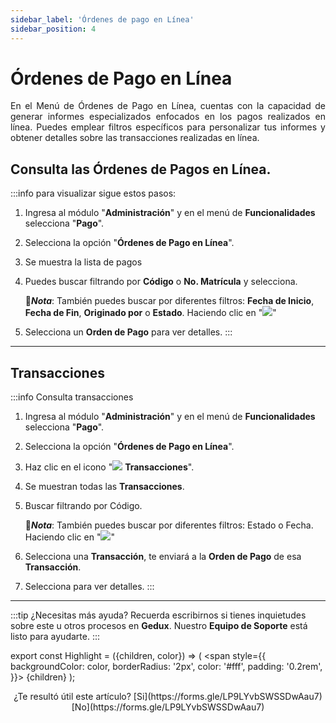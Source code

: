```yaml
---
sidebar_label: 'Órdenes de pago en Línea'
sidebar_position: 4 
---
```


# Órdenes de Pago en Línea

<div align="justify">En el Menú de Órdenes de Pago en Línea, cuentas con la capacidad de generar informes especializados enfocados en los pagos realizados en línea. Puedes emplear filtros específicos para personalizar tus informes y obtener detalles sobre las transacciones realizadas en línea.</div>

## Consulta las Órdenes de Pagos en Línea.

:::info para visualizar sigue estos pasos:

1. Ingresa al módulo "**Administración**" y en el menú de **Funcionalidades** selecciona "**Pago**".

2. Selecciona la opción "**Órdenes de Pago en Línea**".

3. Se muestra la lista de pagos

4. Puedes buscar filtrando por **Código** o **No. Matrícula** y selecciona.

    📌***Nota***: También puedes buscar por diferentes filtros: **Fecha de Inicio**, **Fecha de Fin**, **Originado por** o **Estado**. Haciendo clic en "![](./img/IcoFiL2.png)"

5. Selecciona un **Orden de Pago** para ver detalles.
:::
___

## Transacciones

:::info Consulta transacciones
1. Ingresa al módulo "**Administración**" y en el menú de **Funcionalidades** selecciona "**Pago**".

2. Selecciona la opción "**Órdenes de Pago en Línea**".

3. Haz clic en el icono "![](./img/IcoTrs.png) **Transacciones**".

4. Se muestran todas las **Transacciones**.

5. Buscar filtrando por Código.

    📌***Nota***: También puedes buscar por diferentes filtros: Estado o Fecha. Haciendo clic en "![](./img/IcoFiL2.png)"

6. Selecciona una **Transacción**, te enviará a la **Orden de Pago** de esa **Transacción**.

7. Selecciona para ver detalles.
:::
___

:::tip ¿Necesitas más ayuda?
Recuerda escribirnos si tienes inquietudes sobre este u otros procesos en **Gedux**. Nuestro **Equipo de Soporte** está listo para ayudarte.
:::

export const Highlight = ({children, color}) => (
  <span
    style={{
      backgroundColor: color,
      borderRadius: '2px',
      color: '#fff',
      padding: '0.2rem',
    }}>
    {children}
  </span>
);

<center>¿Te resultó útil este artículo? <Highlight color="#B0AEAC">[Si](https://forms.gle/LP9LYvbSWSSDwAau7)</Highlight> <Highlight color="#B0AEAC">[No](https://forms.gle/LP9LYvbSWSSDwAau7)</Highlight> </center>